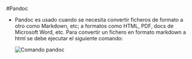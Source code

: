 #Pandoc

- Pandoc es usado cuando se necesita convertir ficheros de formato a otro como Markdown, etc; a formatos como HTML, PDF, docs de Microsoft Word, etc. Para convertir un fichero en formato markdown a html se debe ejecutar el siguiente comando:  
  

	![](/home/ubuntu/workspace/tareas_iniciales/gitbook/images/comando.png "Comando pandoc")



      